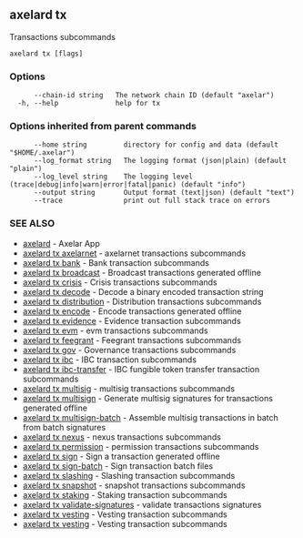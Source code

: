 ## axelard tx

Transactions subcommands

```
axelard tx [flags]
```

### Options

```
      --chain-id string   The network chain ID (default "axelar")
  -h, --help              help for tx
```

### Options inherited from parent commands

```
      --home string         directory for config and data (default "$HOME/.axelar")
      --log_format string   The logging format (json|plain) (default "plain")
      --log_level string    The logging level (trace|debug|info|warn|error|fatal|panic) (default "info")
      --output string       Output format (text|json) (default "text")
      --trace               print out full stack trace on errors
```

### SEE ALSO

- [axelard](/cli-docs/v0_31_1/axelard) - Axelar App
- [axelard tx axelarnet](/cli-docs/v0_31_1/axelard_tx_axelarnet) - axelarnet transactions subcommands
- [axelard tx bank](/cli-docs/v0_31_1/axelard_tx_bank) - Bank transaction subcommands
- [axelard tx broadcast](/cli-docs/v0_31_1/axelard_tx_broadcast) - Broadcast transactions generated offline
- [axelard tx crisis](/cli-docs/v0_31_1/axelard_tx_crisis) - Crisis transactions subcommands
- [axelard tx decode](/cli-docs/v0_31_1/axelard_tx_decode) - Decode a binary encoded transaction string
- [axelard tx distribution](/cli-docs/v0_31_1/axelard_tx_distribution) - Distribution transactions subcommands
- [axelard tx encode](/cli-docs/v0_31_1/axelard_tx_encode) - Encode transactions generated offline
- [axelard tx evidence](/cli-docs/v0_31_1/axelard_tx_evidence) - Evidence transaction subcommands
- [axelard tx evm](/cli-docs/v0_31_1/axelard_tx_evm) - evm transactions subcommands
- [axelard tx feegrant](/cli-docs/v0_31_1/axelard_tx_feegrant) - Feegrant transactions subcommands
- [axelard tx gov](/cli-docs/v0_31_1/axelard_tx_gov) - Governance transactions subcommands
- [axelard tx ibc](/cli-docs/v0_31_1/axelard_tx_ibc) - IBC transaction subcommands
- [axelard tx ibc-transfer](/cli-docs/v0_31_1/axelard_tx_ibc-transfer) - IBC fungible token transfer transaction subcommands
- [axelard tx multisig](/cli-docs/v0_31_1/axelard_tx_multisig) - multisig transactions subcommands
- [axelard tx multisign](/cli-docs/v0_31_1/axelard_tx_multisign) - Generate multisig signatures for transactions generated offline
- [axelard tx multisign-batch](/cli-docs/v0_31_1/axelard_tx_multisign-batch) - Assemble multisig transactions in batch from batch signatures
- [axelard tx nexus](/cli-docs/v0_31_1/axelard_tx_nexus) - nexus transactions subcommands
- [axelard tx permission](/cli-docs/v0_31_1/axelard_tx_permission) - permission transactions subcommands
- [axelard tx sign](/cli-docs/v0_31_1/axelard_tx_sign) - Sign a transaction generated offline
- [axelard tx sign-batch](/cli-docs/v0_31_1/axelard_tx_sign-batch) - Sign transaction batch files
- [axelard tx slashing](/cli-docs/v0_31_1/axelard_tx_slashing) - Slashing transaction subcommands
- [axelard tx snapshot](/cli-docs/v0_31_1/axelard_tx_snapshot) - snapshot transactions subcommands
- [axelard tx staking](/cli-docs/v0_31_1/axelard_tx_staking) - Staking transaction subcommands
- [axelard tx validate-signatures](/cli-docs/v0_31_1/axelard_tx_validate-signatures) - validate transactions signatures
- [axelard tx vesting](/cli-docs/v0_31_1/axelard_tx_vesting) - Vesting transaction subcommands
- [axelard tx vesting](/cli-docs/v0_31_1/axelard_tx_vesting) - Vesting transaction subcommands
